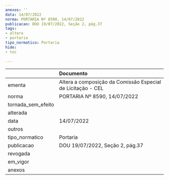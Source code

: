 ```yaml
---
anexos: ''
data: 14/07/2022
norma: PORTARIA Nº 8590, 14/07/2022
publicacao: DOU 19/07/2022, Seção 2, pág.37
tags:
- altera
- portaria
tipo_normatico: Portaria
hide: 
- toc 
 
---
```


|                    | Documento                                                    |
|:-------------------|:-------------------------------------------------------------|
| ementa             | Altera a composição da Comissão Especial de Licitação -­ CEL |
| norma              | PORTARIA Nº 8590, 14/07/2022                                 |
| tornada_sem_efeito |                                                              |
| alterada           |                                                              |
| data               | 14/07/2022                                                   |
| outros             |                                                              |
| tipo_normatico     | Portaria                                                     |
| publicacao         | DOU 19/07/2022, Seção 2, pág.37                              |
| revogada           |                                                              |
| em_vigor           |                                                              |
| anexos             |                                                              |